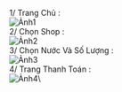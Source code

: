 1/ Trang Chủ :\
![Ảnh1](https://github.com/lethanhtoan8422/react-native-lab7/assets/144576370/2fa82e31-9422-4214-98bd-35844218b044)\
2/ Chọn Shop :\
![Ảnh2](https://github.com/lethanhtoan8422/react-native-lab7/assets/144576370/34ecf2b9-33ca-446a-9a36-8f9603f2f137)\
3/ Chọn Nước Và Số Lượng :\
![Ảnh3](https://github.com/lethanhtoan8422/react-native-lab7/assets/144576370/fa0c14e6-b617-44b3-9e35-721da42fdde2)\
4/ Trang Thanh Toán :\
![Ảnh4](https://github.com/lethanhtoan8422/react-native-lab7/assets/144576370/0cc55056-0970-475a-acb2-d3d3c91690ad)\
